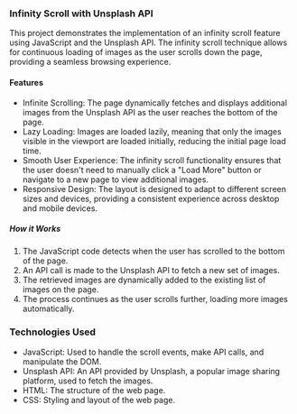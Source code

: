 ### Infinity Scroll with Unsplash API
This project demonstrates the implementation of an infinity scroll feature using JavaScript and the Unsplash API. The infinity scroll technique allows for continuous loading of images as the user scrolls down the page, providing a seamless browsing experience.

#### Features
* Infinite Scrolling: The page dynamically fetches and displays additional images from the Unsplash API as the user reaches the bottom of the page.
* Lazy Loading: Images are loaded lazily, meaning that only the images visible in the viewport are loaded initially, reducing the initial page load time.
* Smooth User Experience: The infinity scroll functionality ensures that the user doesn't need to manually click a "Load More" button or navigate to a new page to view additional images.
* Responsive Design: The layout is designed to adapt to different screen sizes and devices, providing a consistent experience across desktop and mobile devices.

##### How it Works
1. The JavaScript code detects when the user has scrolled to the bottom of the page.
1. An API call is made to the Unsplash API to fetch a new set of images.
1. The retrieved images are dynamically added to the existing list of images on the page.
1. The process continues as the user scrolls further, loading more images automatically.

### Technologies Used
* JavaScript: Used to handle the scroll events, make API calls, and manipulate the DOM.
* Unsplash API: An API provided by Unsplash, a popular image sharing platform, used to fetch the images.
* HTML: The structure of the web page.
* CSS: Styling and layout of the web page.

